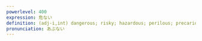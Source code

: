 ```yaml
---
powerlevel: 400
expression: 危ない
definition: (adj-i,int) dangerous; risky; hazardous; perilous; precarious; in danger; in jeopardy; critical; grave; at risk; uncertain; unreliable; insecure; unsteady; doubtful; close (i.e. a close call); (P)
pronunciation: あぶない
---
```

